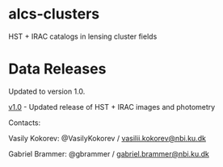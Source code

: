 # alcs-clusters
HST + IRAC catalogs in lensing cluster fields

# Data Releases

Updated to version 1.0.

[v1.0](v1.0/README.md) - Updated release of HST + IRAC images and photometry

Contacts:

Vasily Kokorev:  @VasilyKokorev / vasilii.kokorev@nbi.ku.dk

Gabriel Brammer: @gbrammer / gabriel.brammer@nbi.ku.dk
